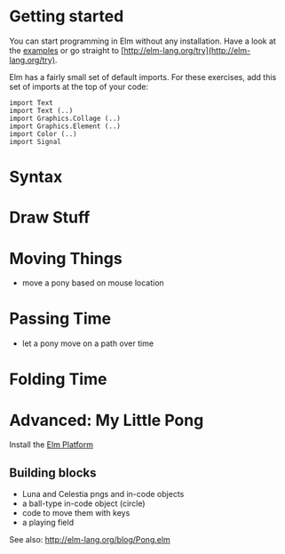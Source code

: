 # Getting started

You can start programming in Elm without any installation. Have a look at the [examples](http://elm-lang.org/Examples.elm) or go straight to [http://elm-lang.org/try](http://elm-lang.org/try).

Elm has a fairly small set of default imports. For these exercises, add this set of imports at the top of your code:

    import Text
    import Text (..)
    import Graphics.Collage (..)
    import Graphics.Element (..)
    import Color (..)
    import Signal

# Syntax

# Draw Stuff

# Moving Things

* move a pony based on mouse location

# Passing Time

* let a pony move on a path over time

# Folding Time


# Advanced: My Little Pong

Install the [Elm Platform](http://elm-lang.org/Install.elm)

## Building blocks

* Luna and Celestia pngs and in-code objects
* a ball-type in-code object (circle)
* code to move them with keys
* a playing field


See also: http://elm-lang.org/blog/Pong.elm